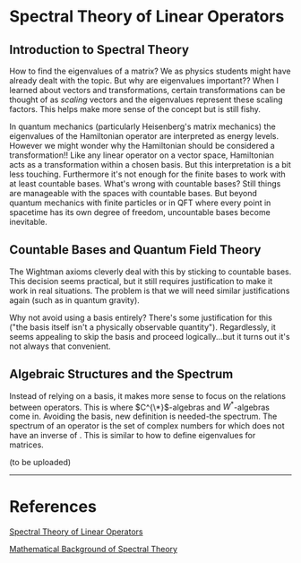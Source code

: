 # Spectral Theory of Linear Operators

## Introduction to Spectral Theory

How to find the eigenvalues of a matrix? We as physics students might have already dealt with the topic. But why are eigenvalues important?? When I learned about vectors and transformations, certain transformations can be thought of as *scaling* vectors and the eigenvalues represent these scaling factors. This helps make more sense of the concept but is still fishy.

In quantum mechanics (particularly Heisenberg's matrix mechanics) the eigenvalues of the Hamiltonian operator are interpreted as energy levels. However we might wonder why the Hamiltonian should be considered a transformation!! Like any linear operator on a vector space, Hamiltonian acts as a transformation within a chosen basis. But this interpretation is a bit less touching. Furthermore it's not enough for the finite bases to work with at least countable bases. What's wrong with countable bases? Still things are manageable with the spaces with countable bases. But beyond quantum mechanics with finite particles or in QFT where every point in spacetime has its own degree of freedom, uncountable bases become inevitable.

## Countable Bases and Quantum Field Theory

The Wightman axioms cleverly deal with this by sticking to countable bases. This decision seems practical, but it still requires justification to make it work in real situations. The problem is that we will need similar justifications again (such as in quantum gravity).

Why not avoid using a basis entirely? There's some justification for this ("the basis itself isn't a physically observable quantity"). Regardlessly, it seems appealing to skip the basis and proceed logically...but it turns out it's not always that convenient.

## Algebraic Structures and the Spectrum

Instead of relying on a basis, it makes more sense to focus on the relations between operators. This is where $C^{\*}$-algebras and $W^{*}$-algebras come in. Avoiding the basis, new definition is needed-the spectrum. The spectrum of an operator is the set of complex numbers for which does not have an inverse of . This is similar to how to define eigenvalues for matrices.

(to be uploaded)


---
# References
[Spectral Theory of Linear Operators](./Spectral_Theory.pdf)

[Mathematical Background of Spectral Theory](https://en.wikipedia.org/wiki/Spectral_theory)